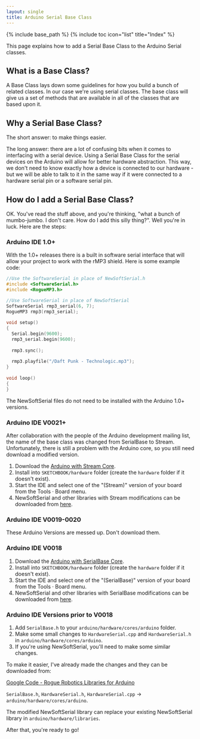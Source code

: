 ```yaml
---
layout: single
title: Arduino Serial Base Class
---
```

{% include base_path %}
{% include toc icon="list" title="Index" %}

This page explains how to add a Serial Base Class to the Arduino Serial classes.

## What is a Base Class?

A Base Class lays down some guidelines for how you build a bunch of related classes.  In our case we're using serial classes.  The base class will give us a set of methods that are available in all of the classes that are based upon it.

## Why a Serial Base Class?

The short answer:  to make things easier.

The long answer:  there are a lot of confusing bits when it comes to interfacing with a serial device.  Using a Serial Base Class for the serial devices on the Arduino will allow for better hardware abstraction.  This way, we don't need to know exactly how a device is connected to our hardware - but we will be able to talk to it in the same way if it were connected to a hardware serial pin or a software serial pin.

## How do I add a Serial Base Class?

OK.  You've read the stuff above, and you're thinking, "what a bunch of mumbo-jumbo. I don't care.  How do I add this silly thing?".  Well you're in luck.  Here are the steps:

### Arduino IDE 1.0+

With the 1.0+ releases there is a built in software serial interface that will allow your project to work with the rMP3 shield.  Here is some example code:

```cpp
//Use the SoftwareSerial in place of NewSoftSerial.h
#include <SoftwareSerial.h>
#include <RogueMP3.h>

//Use SoftwareSerial in place of NewSoftSerial
SoftwareSerial rmp3_serial(6, 7);
RogueMP3 rmp3(rmp3_serial);
 
void setup()
{
  Serial.begin(9600);
  rmp3_serial.begin(9600);
 
  rmp3.sync();
 
  rmp3.playfile("/Daft Punk - Technologic.mp3");
}
 
void loop()
{
}
```

The NewSoftSerial files do not need to be installed with the Arduino 1.0+ versions.
### Arduino IDE V0021+

After collaboration with the people of the Arduino development mailing list, the name of the base class was changed from SerialBase to Stream.  Unfortunately, there is still a problem with the Arduino core, so you still need download a modified version.

  1. Download the [Arduino with Stream Core](http://rogue-code.googlecode.com/files/ArduinoCore-Stream.zip).
  1. Install into `SKETCHBOOK/hardware` folder (create the `hardware` folder if it doesn't exist).
  1. Start the IDE and select one of the "(Stream)" version of your board from the Tools &middot; Board menu.
  1. NewSoftSerial and other libraries with Stream modifications can be downloaded from [here](http://code.google.com/p/rogue-code/downloads/list?can=2&q=arduinomods).

### Arduino IDE V0019-0020

These Arduino Versions are messed up.  Don't download them.

### Arduino IDE V0018

  1. Download the [Arduino with SerialBase Core](http://rogue-code.googlecode.com/files/ArduinoCore-SerialBase.zip).
  1. Install into `SKETCHBOOK/hardware` folder (create the `hardware` folder if it doesn't exist).
  1. Start the IDE and select one of the "(SerialBase)" version of your board from the Tools &middot; Board menu.
  1. NewSoftSerial and other libraries with SerialBase modifications can be downloaded from [here](http://code.google.com/p/rogue-code/downloads/list?can=2&q=arduinomods).

### Arduino IDE Versions prior to V0018

  1. Add `SerialBase.h` to your `arduino/hardware/cores/arduino` folder.
  1. Make some small changes to `HardwareSerial.cpp` and `HardwareSerial.h` in `arduino/hardware/cores/arduino`.
  1. If you're using NewSoftSerial, you'll need to make some similar changes.

To make it easier, I've already made the changes and they can be downloaded from:

[Google Code - Rogue Robotics Libraries for Arduino](http://code.google.com/p/rogue-code/downloads/list)

`SerialBase.h`, `HardwareSerial.h`, `HardwareSerial.cpp` → `arduino/hardware/cores/arduino`.

The modified NewSoftSerial library can replace your existing NewSoftSerial library in `arduino/hardware/libraries`.

After that, you're ready to go!

